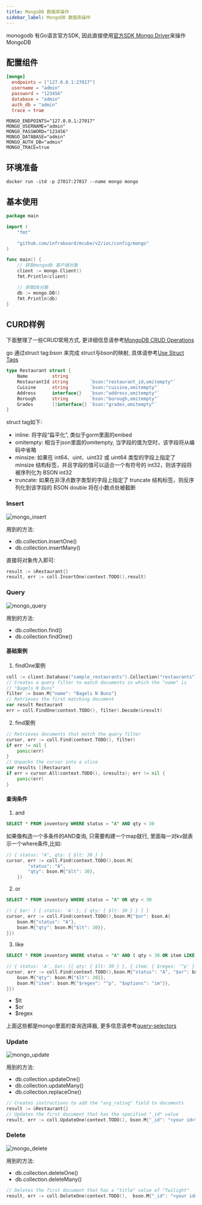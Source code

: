 ```yaml
---
title: MongoDB 数据库操作
sidebar_label: MongoDB 数据库操作
---
```



monogodb 有Go语言官方SDK, 因此直接使用[官方SDK Mongo Driver](https://www.mongodb.com/docs/drivers/go/current/quick-start/)来操作MongoDB

## 配置组件

```toml tab
[mongo]
  endpoints = ["127.0.0.1:27017"]
  username = "admin"
  password = "123456"
  database = "admin"
  auth_db = "admin"
  trace = true
```

```env tab
MONGO_ENDPOINTS="127.0.0.1:27017"
MONGO_USERNAME="admin"
MONGO_PASSWORD="123456"
MONGO_DATABASE="admin"
MONGO_AUTH_DB="admin"
MONGO_TRACE=true
```

## 环境准备

```
docker run -itd -p 27017:27017 --name mongo mongo
```

## 基本使用

```go
package main

import (
	"fmt"

	"github.com/infraboard/mcube/v2/ioc/config/mongo"
)

func main() {
	// 获取mongodb 客户端对象
	client := mongo.Client()
	fmt.Println(client)

	// 获取DB对象
	db := mongo.DB()
	fmt.Println(db)
}
```

## CURD样例

下面整理了一些CRUD常用方式, 更详细信息请参考[MongoDB CRUD Operations](https://www.mongodb.com/docs/manual/crud/)

go 通过struct tag:bson 来完成 struct与bson的映射, 具体请参考[Use Struct Tags](https://www.mongodb.com/docs/drivers/go/current/usage-examples/struct-tagging/)
```go
type Restaurant struct {
	Name         string
	RestaurantId string        `bson:"restaurant_id,omitempty"`
	Cuisine      string        `bson:"cuisine,omitempty"`
	Address      interface{}   `bson:"address,omitempty"`
	Borough      string        `bson:"borough,omitempty"`
	Grades       []interface{} `bson:"grades,omitempty"`
}
```

struct tag如下:
+ inline: 将字段“扁平化”, 类似于gorm里面的embed
+ omitempty: 相当于json里面的omitempty, 当字段的值为空时，该字段将从编码中省略
+ minsize: 如果在 int64、uint、uint32 或 uint64 类型的字段上指定了 minsize 结构标签，并且字段的值可以适合一个有符号的 int32，则该字段将被序列化为 BSON int32
+ truncate: 如果在非浮点数字类型的字段上指定了 truncate 结构标签，则反序列化到该字段的 BSON double 将在小数点处被截断

### Insert

![mongo_insert](/img/mongo/insert.png)

用到的方法:
+ db.collection.insertOne()
+ db.collection.insertMany()

直接将对象传入即可:
```go
result := &Restaurant{}
result, err := coll.InsertOne(context.TODO(),result)
```

### Query

![mongo_query](/img/mongo/query.png)

用到的方法:
+ db.collection.find()
+ db.collection.findOne()

#### 基础案例

1. findOne案例
```go
coll := client.Database("sample_restaurants").Collection("restaurants")
// Creates a query filter to match documents in which the "name" is
// "Bagels N Buns"
filter := bson.M{"name": "Bagels N Buns"}
// Retrieves the first matching document
var result Restaurant
err = coll.FindOne(context.TODO(), filter).Decode(&result)
```

2. find案例
```go
// Retrieves documents that match the query filter
cursor, err := coll.Find(context.TODO(), filter)
if err != nil {
	panic(err)
}
// Unpacks the cursor into a slice
var results []Restaurant
if err = cursor.All(context.TODO(), &results); err != nil {
	panic(err)
}
```

#### 查询条件

1. and
```sql
SELECT * FROM inventory WHERE status = "A" AND qty < 30
```

如果像构造一个多条件的AND查询, 只需要构建一个map就行, 里面每一对kv就表示一个where条件,比如:
```go
// { status: "A", qty: { $lt: 30 } }
cursor, err := coll.Find(context.TODO(),bson.M{
		"status": "A",
		"qty": bson.M{"$lt": 30},
	})
```

2. or
```sql
SELECT * FROM inventory WHERE status = "A" OR qty < 30
```

```go
// { $or: [ { status: 'A' }, { qty: { $lt: 30 } } ] }
cursor, err := coll.Find(context.TODO(),bson.M{"$or": bson.A{
	bson.M{"status": "A"},
	bson.M{"qty": bson.M{"$lt": 30}},
}})
```

3. like
```sql
SELECT * FROM inventory WHERE status = "A" AND ( qty < 30 OR item LIKE "p%")
```

```go
// { status: 'A', $or: [{ qty: { $lt: 30 } }, { item: { $regex: '^p' } }]}
cursor, err := coll.Find(context.TODO(),bson.M{"status": "A", "$or": bson.A{
	bson.M{"qty": bson.M{"$lt": 30}},
	bson.M{"item": bson.M{"$regex": "^p", "$options": "im"}},
}})
```

+ $lt
+ $or
+ $regex

上面这些都是mongo里面的查询选择器, 更多信息请参考[query-selectors](https://www.mongodb.com/docs/manual/reference/operator/query/#std-label-query-selectors)

### Update

![mongo_update](/img/mongo/update.png)

用到的方法:
+ db.collection.updateOne()
+ db.collection.updateMany()
+ db.collection.replaceOne()

```go
// Creates instructions to add the "avg_rating" field to documents
result := &Restaurant{}
// Updates the first document that has the specified "_id" value
result, err := coll.UpdateOne(context.TODO(), bson.M{"_id": "<your id>"}, bson.M{"$set": result})
```

### Delete

![mongo_delete](/img/mongo/delete.png)

用到的方法:
+ db.collection.deleteOne()
+ db.collection.deleteMany()

```go
// Deletes the first document that has a "title" value of "Twilight"
result, err := coll.DeleteOne(context.TODO(),  bson.M{"_id": "<your id>"})
```



